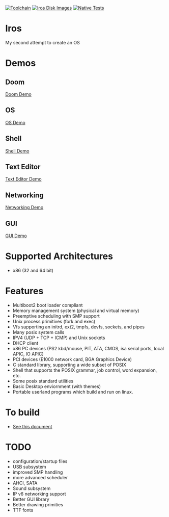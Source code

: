 [![Toolchain](https://github.com/ColeTrammer/iros/actions/workflows/toolchain.yml/badge.svg)](https://github.com/ColeTrammer/iros/actions/workflows/toolchain.yml)
[![Iros Disk Images](https://github.com/ColeTrammer/iros/actions/workflows/image.yml/badge.svg)](https://github.com/ColeTrammer/iros/actions/workflows/image.yml)
[![Native Tests](https://github.com/ColeTrammer/iros/actions/workflows/native.yml/badge.svg)](https://github.com/ColeTrammer/iros/actions/workflows/native.yml)

# Iros

My second attempt to create an OS

# Demos

## Doom

[Doom Demo](https://user-images.githubusercontent.com/18405484/165892090-54040689-8e95-4efe-b29b-d8fb30a0390d.mp4)

## OS

[OS Demo](https://user-images.githubusercontent.com/18405484/129427161-d5514538-4a11-4564-96a0-b515ab37c5d6.mp4)

## Shell

[Shell Demo](https://user-images.githubusercontent.com/18405484/129427291-3422c899-cbf2-4e16-9e71-5dd8b72d24fb.mp4)

## Text Editor

[Text Editor Demo](https://user-images.githubusercontent.com/18405484/129427374-c575427e-9653-4a40-90e0-656aae2ba64c.mp4)

## Networking

[Networking Demo](https://user-images.githubusercontent.com/18405484/129427245-08812ca8-698b-4eda-9436-8149e88764e2.mp4)

## GUI

[GUI Demo](https://user-images.githubusercontent.com/18405484/129427196-777ef90a-c22a-4e2c-a5b9-eff8dfaf5365.mp4)

# Supported Architectures

-   x86 (32 and 64 bit)

# Features

-   Multiboot2 boot loader compliant
-   Memory management system (physical and virtual memory)
-   Preemptive scheduling with SMP support
-   Unix process primitives (fork and exec)
-   Vfs supporting an initrd, ext2, tmpfs, devfs, sockets, and pipes
-   Many posix system calls
-   IPV4 (UDP + TCP + ICMP) and Unix sockets
-   DHCP client
-   x86 PC devices (PS2 kbd/mouse, PIT, ATA, CMOS, isa serial ports, local APIC, IO APIC)
-   PCI devices (E1000 network card, BGA Graphics Device)
-   C standard library, supporting a wide subset of POSIX
-   Shell that supports the POSIX grammar, job control, word expansion, etc.
-   Some posix standard utilities
-   Basic Desktop enviornment (with themes)
-   Portable userland programs which build and run on linux.

# To build

-   [See this document](docs/build.md)

# TODO

-   configuration/startup files
-   USB subsystem
-   improved SMP handling
-   more advanced scheduler
-   AHCI, SATA
-   Sound subsystem
-   IP v6 networking support
-   Better GUI library
-   Better drawing primities
-   TTF fonts

